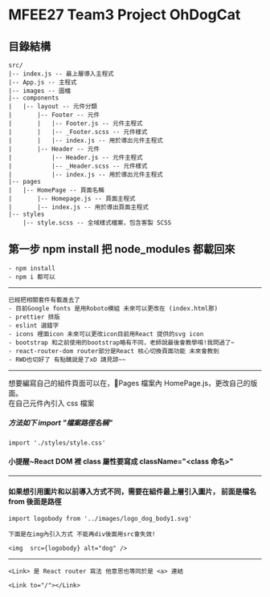 # MFEE27 Team3 Project OhDogCat

## 目錄結構

```bash=
src/
|-- index.js -- 最上層導入主程式
|-- App.js -- 主程式
|-- images -- 圖檔
|-- components
|   |-- layout -- 元件分類
|       |-- Footer -- 元件
|       |   |-- Footer.js -- 元件主程式
|       |   |-- _Footer.scss -- 元件樣式
|       |   |-- index.js -- 用於導出元件主程式
|       |-- Header -- 元件
|           |-- Header.js -- 元件主程式
|           |-- _Header.scss -- 元件樣式
|           |-- index.js -- 用於導出元件主程式
|-- pages
|   |-- HomePage -- 頁面名稱
|       |-- Homepage.js -- 頁面主程式
|       |-- index.js -- 用於導出頁面主程式
|-- styles
    |-- style.scss -- 全域樣式檔案，包含客製 SCSS
```

## 第一步 npm install 把 node_modules 都載回來

```javascript=
- npm install
- npm i 都可以
```

---

```javascript=
已經把相關套件有載進去了
- 目前Google fonts 是用Roboto模組 未來可以更改在 (index.html那)
- prettier 排版
- eslint 選錯字
- icons 裡面icon 未來可以更改icon目前用React 提供的svg icon
- bootstrap 和之前使用的bootstrap略有不同，老師說最後會教學唷!我問過了~
- react-router-dom router部分是React 核心切換頁面功能 未來會教到
- RWD也切好了 有點醜就是了xD 請見諒~~
```

---

想要編寫自己的組件頁面可以在，📁Pages 檔案內 HomePage.js，更改自己的版面。  
在自己元件內引入 css 檔案

##### 方法如下 import "檔案路徑名稱"

```javascript=
import './styles/style.css'
```

#### 小提醒~React DOM 裡 class 屬性要寫成 className="<class 命名>"

---

#### 如果想引用圖片和以前導入方式不同，需要在組件最上層引入圖片， 前面是檔名 from 後面是路徑

```javascript=
import logobody from '../images/logo_dog_body1.svg'

下面是在img內引入方式 不能再div後面用src會失效!

<img  src={logobody} alt="dog" />
```

---

```jsx=
<Link> 是 React router 寫法 他意思也等同於是 <a> 連結

<Link to="/"></Link>
```
